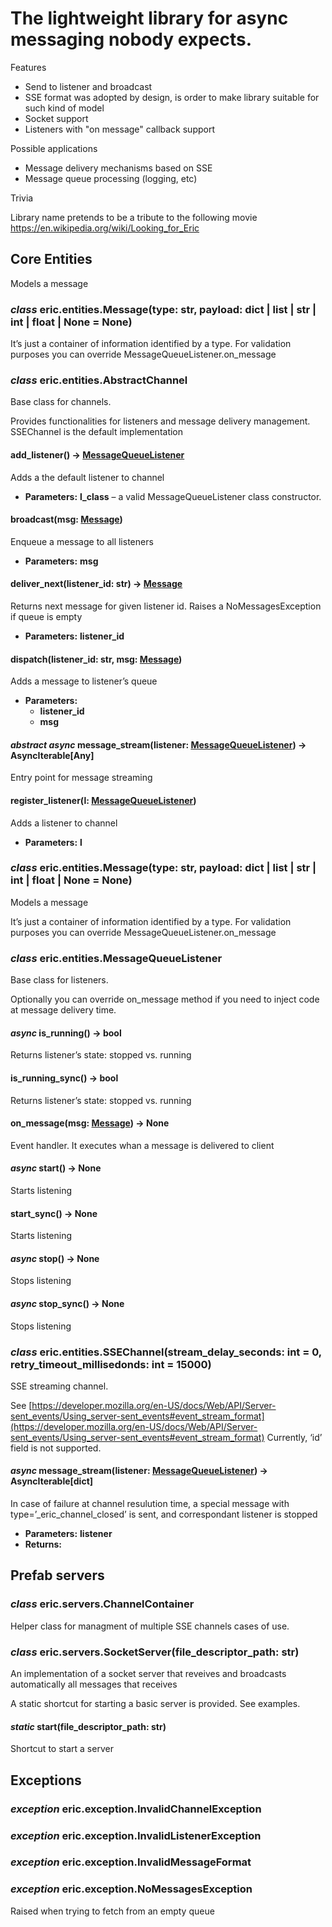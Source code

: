 # The lightweight library for async messaging nobody expects. 

Features

* Send to listener and broadcast
* SSE format was adopted by design, is order to make library suitable for such kind of model
* Socket support
* Listeners with "on message" callback support

Possible applications

* Message delivery mechanisms based on SSE
* Message queue processing (logging, etc)

Trivia

Library name pretends to be a tribute to the following movie https://en.wikipedia.org/wiki/Looking_for_Eric

## Core Entities
Models a message
<a name="eric.entities.Message"></a>
### *class* eric.entities.Message(type: str, payload: dict | list | str | int | float | None = None)

It’s just a container of information identified by a type.
For validation purposes you can override MessageQueueListener.on_message


### *class* eric.entities.AbstractChannel

Base class for channels.

Provides functionalities for listeners and message delivery management.
SSEChannel is the default implementation

#### add_listener() → [MessageQueueListener](#eric.entities.MessageQueueListener)

Adds a the default listener to channel

* **Parameters:**
  **l_class** – a valid MessageQueueListener class constructor.

#### broadcast(msg: [Message](#eric.entities.Message))

Enqueue a message to all listeners

* **Parameters:**
  **msg**

#### deliver_next(listener_id: str) → [Message](#eric.entities.Message)

Returns next message for given listener id.
Raises a NoMessagesException if queue is empty

* **Parameters:**
  **listener_id**

#### dispatch(listener_id: str, msg: [Message](#eric.entities.Message))

Adds a message to listener’s queue

* **Parameters:**
  * **listener_id**
  * **msg**

#### *abstract async* message_stream(listener: [MessageQueueListener](#eric.entities.MessageQueueListener)) → AsyncIterable[Any]

Entry point for message streaming

#### register_listener(l: [MessageQueueListener](#eric.entities.MessageQueueListener))

Adds a listener to channel

* **Parameters:**
  **l**

### *class* eric.entities.Message(type: str, payload: dict | list | str | int | float | None = None)

Models a message

It’s just a container of information identified by a type.
For validation purposes you can override MessageQueueListener.on_message

### *class* <a name="eric.entities.MessageQueueListener">eric.entities.MessageQueueListener</a>

Base class for listeners.

Optionally you can override on_message method if you need to inject code at message delivery time.

#### *async* is_running() → bool

Returns listener’s state: stopped vs. running

#### is_running_sync() → bool

Returns listener’s state: stopped vs. running

#### on_message(msg: [Message](#eric.entities.Message)) → None

Event handler. It executes whan a message is delivered to client

#### *async* start() → None

Starts listening

#### start_sync() → None

Starts listening

#### *async* stop() → None

Stops listening

#### *async* stop_sync() → None

Stops listening

### *class* eric.entities.SSEChannel(stream_delay_seconds: int = 0, retry_timeout_millisedonds: int = 15000)

SSE streaming channel.

See [https://developer.mozilla.org/en-US/docs/Web/API/Server-sent_events/Using_server-sent_events#event_stream_format](https://developer.mozilla.org/en-US/docs/Web/API/Server-sent_events/Using_server-sent_events#event_stream_format)
Currently, ‘id’ field is not supported.

#### *async* message_stream(listener: [MessageQueueListener](#eric.entities.MessageQueueListener)) → AsyncIterable[dict]

In case of failure at channel resulution time, a special message with type=’_eric_channel_closed’ is sent, and
correspondant listener is stopped

* **Parameters:**
  **listener**
* **Returns:**

## Prefab servers

### *class* eric.servers.ChannelContainer

Helper class for managment of multiple SSE channels cases of use.

### *class* eric.servers.SocketServer(file_descriptor_path: str)

An implementation of a socket server that reveives and broadcasts automatically all messages that receives

A static shortcut for starting a basic server is provided. See examples.

#### *static* start(file_descriptor_path: str)

Shortcut to start a server

## Exceptions

### *exception* eric.exception.InvalidChannelException

### *exception* eric.exception.InvalidListenerException

### *exception* eric.exception.InvalidMessageFormat

### *exception* eric.exception.NoMessagesException

Raised when trying to fetch from an empty queue
